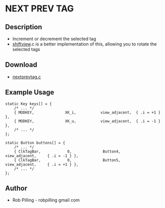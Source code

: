 # NEXT PREV TAG

## Description

 * Increment or decrement the selected tag
 * [shiftview][].c is a better implementation of this, allowing you to rotate the selected tags

## Download

 * [nextprevtag.c](nextprevtag.c)

## Example Usage

	static Key keys[] = {
		/* ... */
		{ MODKEY,              XK_i,           view_adjacent,  { .i = +1 } },
		{ MODKEY,              XK_u,           view_adjacent,  { .i = -1 } },
		/* ... */
	};

	static Button buttons[] = {
		/* ... */
		{ ClkTagBar,            0,              Button4,        view_adjacent,     { .i = -1 } },
		{ ClkTagBar,            0,              Button5,        view_adjacent,     { .i = +1 } },
		/* ... */
	};


## Author

 * Rob Pilling - robpilling gmail com

[shiftview]: http://lists.suckless.org/dev/1104/7590.html

